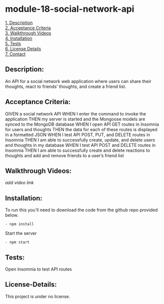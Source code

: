 # module-18-social-network-api

[1. Description](#Description)  
[2. Acceptance Criteria](#Acceptance-Criteria)  
[3. Walkthrough Videos](#Walkthrough-Videos)  
[4. Installation](#Installation)  
[5. Tests](#Tests)  
[6. License Details](#License-Details)  
[7. Contact](#Contact) 

## Description: 
An API for a social network web application where users can share their thoughts, react to friends’ thoughts, and create a friend list.


## Acceptance Criteria:

GIVEN a social network API
WHEN I enter the command to invoke the application
THEN my server is started and the Mongoose models are synced to the MongoDB database
WHEN I open API GET routes in Insomnia for users and thoughts
THEN the data for each of these routes is displayed in a formatted JSON
WHEN I test API POST, PUT, and DELETE routes in Insomnia
THEN I am able to successfully create, update, and delete users and thoughts in my database
WHEN I test API POST and DELETE routes in Insomnia
THEN I am able to successfully create and delete reactions to thoughts and add and remove friends to a user’s friend list

## Walkthrough Videos:

*add video link*

## Installation:
To run this you'll need to download the code from the github repo provided below.

    - npm install


 Start the server

    - npm start

## Tests:
 Open Insomnia to test API routes

## License-Details:

This project is under no license.